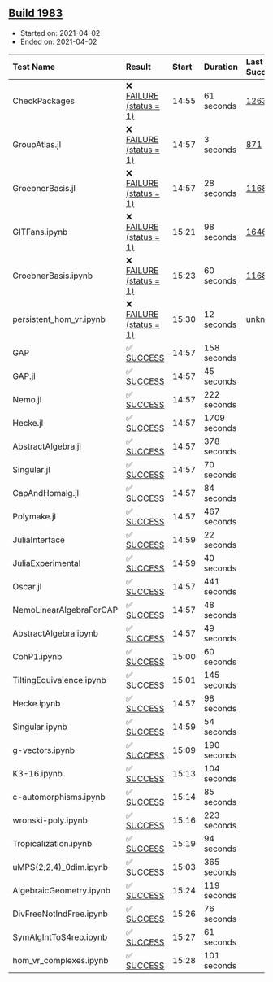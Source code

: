 ## [Build 1983](https://oscarci.mathematik.uni-kl.de/job/oscar-stable/1983/)

* Started on: 2021-04-02
* Ended on: 2021-04-02

| Test Name    | Result | Start | Duration | Last Success | First Failure |
|:-------------|:-------|:------|:---------|:-------------|:--------------|
| CheckPackages | ❌ [FAILURE (status = 1)](https://oscarci.mathematik.uni-kl.de/job/oscar-stable/1983/artifact/logs/build-1983/CheckPackages.log) | 14:55 | 61 seconds | [1263](https://oscarci.mathematik.uni-kl.de/job/oscar-stable/1263/) | [1264](https://oscarci.mathematik.uni-kl.de/job/oscar-stable/1264/) |
| GroupAtlas.jl | ❌ [FAILURE (status = 1)](https://oscarci.mathematik.uni-kl.de/job/oscar-stable/1983/artifact/logs/build-1983/GroupAtlas.jl.log) | 14:57 | 3 seconds | [871](https://oscarci.mathematik.uni-kl.de/job/oscar-stable/871/) | [872](https://oscarci.mathematik.uni-kl.de/job/oscar-stable/872/) |
| GroebnerBasis.jl | ❌ [FAILURE (status = 1)](https://oscarci.mathematik.uni-kl.de/job/oscar-stable/1983/artifact/logs/build-1983/GroebnerBasis.jl.log) | 14:57 | 28 seconds | [1168](https://oscarci.mathematik.uni-kl.de/job/oscar-stable/1168/) | [1169](https://oscarci.mathematik.uni-kl.de/job/oscar-stable/1169/) |
| GITFans.ipynb | ❌ [FAILURE (status = 1)](https://oscarci.mathematik.uni-kl.de/job/oscar-stable/1983/artifact/logs/build-1983/GITFans.ipynb.log) | 15:21 | 98 seconds | [1646](https://oscarci.mathematik.uni-kl.de/job/oscar-stable/1646/) | [1647](https://oscarci.mathematik.uni-kl.de/job/oscar-stable/1647/) |
| GroebnerBasis.ipynb | ❌ [FAILURE (status = 1)](https://oscarci.mathematik.uni-kl.de/job/oscar-stable/1983/artifact/logs/build-1983/GroebnerBasis.ipynb.log) | 15:23 | 60 seconds | [1168](https://oscarci.mathematik.uni-kl.de/job/oscar-stable/1168/) | [1169](https://oscarci.mathematik.uni-kl.de/job/oscar-stable/1169/) |
| persistent_hom_vr.ipynb | ❌ [FAILURE (status = 1)](https://oscarci.mathematik.uni-kl.de/job/oscar-stable/1983/artifact/logs/build-1983/persistent_hom_vr.ipynb.log) | 15:30 | 12 seconds | unknown | unknown |
| GAP | ✅ [SUCCESS](https://oscarci.mathematik.uni-kl.de/job/oscar-stable/1983/artifact/logs/build-1983/GAP.log) | 14:57 | 158 seconds |  |  |
| GAP.jl | ✅ [SUCCESS](https://oscarci.mathematik.uni-kl.de/job/oscar-stable/1983/artifact/logs/build-1983/GAP.jl.log) | 14:57 | 45 seconds |  |  |
| Nemo.jl | ✅ [SUCCESS](https://oscarci.mathematik.uni-kl.de/job/oscar-stable/1983/artifact/logs/build-1983/Nemo.jl.log) | 14:57 | 222 seconds |  |  |
| Hecke.jl | ✅ [SUCCESS](https://oscarci.mathematik.uni-kl.de/job/oscar-stable/1983/artifact/logs/build-1983/Hecke.jl.log) | 14:57 | 1709 seconds |  |  |
| AbstractAlgebra.jl | ✅ [SUCCESS](https://oscarci.mathematik.uni-kl.de/job/oscar-stable/1983/artifact/logs/build-1983/AbstractAlgebra.jl.log) | 14:57 | 378 seconds |  |  |
| Singular.jl | ✅ [SUCCESS](https://oscarci.mathematik.uni-kl.de/job/oscar-stable/1983/artifact/logs/build-1983/Singular.jl.log) | 14:57 | 70 seconds |  |  |
| CapAndHomalg.jl | ✅ [SUCCESS](https://oscarci.mathematik.uni-kl.de/job/oscar-stable/1983/artifact/logs/build-1983/CapAndHomalg.jl.log) | 14:57 | 84 seconds |  |  |
| Polymake.jl | ✅ [SUCCESS](https://oscarci.mathematik.uni-kl.de/job/oscar-stable/1983/artifact/logs/build-1983/Polymake.jl.log) | 14:57 | 467 seconds |  |  |
| JuliaInterface | ✅ [SUCCESS](https://oscarci.mathematik.uni-kl.de/job/oscar-stable/1983/artifact/logs/build-1983/JuliaInterface.log) | 14:59 | 22 seconds |  |  |
| JuliaExperimental | ✅ [SUCCESS](https://oscarci.mathematik.uni-kl.de/job/oscar-stable/1983/artifact/logs/build-1983/JuliaExperimental.log) | 14:59 | 40 seconds |  |  |
| Oscar.jl | ✅ [SUCCESS](https://oscarci.mathematik.uni-kl.de/job/oscar-stable/1983/artifact/logs/build-1983/Oscar.jl.log) | 14:57 | 441 seconds |  |  |
| NemoLinearAlgebraForCAP | ✅ [SUCCESS](https://oscarci.mathematik.uni-kl.de/job/oscar-stable/1983/artifact/logs/build-1983/NemoLinearAlgebraForCAP.log) | 14:57 | 48 seconds |  |  |
| AbstractAlgebra.ipynb | ✅ [SUCCESS](https://oscarci.mathematik.uni-kl.de/job/oscar-stable/1983/artifact/logs/build-1983/AbstractAlgebra.ipynb.log) | 14:57 | 49 seconds |  |  |
| CohP1.ipynb | ✅ [SUCCESS](https://oscarci.mathematik.uni-kl.de/job/oscar-stable/1983/artifact/logs/build-1983/CohP1.ipynb.log) | 15:00 | 60 seconds |  |  |
| TiltingEquivalence.ipynb | ✅ [SUCCESS](https://oscarci.mathematik.uni-kl.de/job/oscar-stable/1983/artifact/logs/build-1983/TiltingEquivalence.ipynb.log) | 15:01 | 145 seconds |  |  |
| Hecke.ipynb | ✅ [SUCCESS](https://oscarci.mathematik.uni-kl.de/job/oscar-stable/1983/artifact/logs/build-1983/Hecke.ipynb.log) | 14:57 | 98 seconds |  |  |
| Singular.ipynb | ✅ [SUCCESS](https://oscarci.mathematik.uni-kl.de/job/oscar-stable/1983/artifact/logs/build-1983/Singular.ipynb.log) | 14:59 | 54 seconds |  |  |
| g-vectors.ipynb | ✅ [SUCCESS](https://oscarci.mathematik.uni-kl.de/job/oscar-stable/1983/artifact/logs/build-1983/g-vectors.ipynb.log) | 15:09 | 190 seconds |  |  |
| K3-16.ipynb | ✅ [SUCCESS](https://oscarci.mathematik.uni-kl.de/job/oscar-stable/1983/artifact/logs/build-1983/K3-16.ipynb.log) | 15:13 | 104 seconds |  |  |
| c-automorphisms.ipynb | ✅ [SUCCESS](https://oscarci.mathematik.uni-kl.de/job/oscar-stable/1983/artifact/logs/build-1983/c-automorphisms.ipynb.log) | 15:14 | 85 seconds |  |  |
| wronski-poly.ipynb | ✅ [SUCCESS](https://oscarci.mathematik.uni-kl.de/job/oscar-stable/1983/artifact/logs/build-1983/wronski-poly.ipynb.log) | 15:16 | 223 seconds |  |  |
| Tropicalization.ipynb | ✅ [SUCCESS](https://oscarci.mathematik.uni-kl.de/job/oscar-stable/1983/artifact/logs/build-1983/Tropicalization.ipynb.log) | 15:19 | 94 seconds |  |  |
| uMPS(2,2,4)_0dim.ipynb | ✅ [SUCCESS](https://oscarci.mathematik.uni-kl.de/job/oscar-stable/1983/artifact/logs/build-1983/uMPS-2-2-4-_0dim.ipynb.log) | 15:03 | 365 seconds |  |  |
| AlgebraicGeometry.ipynb | ✅ [SUCCESS](https://oscarci.mathematik.uni-kl.de/job/oscar-stable/1983/artifact/logs/build-1983/AlgebraicGeometry.ipynb.log) | 15:24 | 119 seconds |  |  |
| DivFreeNotIndFree.ipynb | ✅ [SUCCESS](https://oscarci.mathematik.uni-kl.de/job/oscar-stable/1983/artifact/logs/build-1983/DivFreeNotIndFree.ipynb.log) | 15:26 | 76 seconds |  |  |
| SymAlgIntToS4rep.ipynb | ✅ [SUCCESS](https://oscarci.mathematik.uni-kl.de/job/oscar-stable/1983/artifact/logs/build-1983/SymAlgIntToS4rep.ipynb.log) | 15:27 | 61 seconds |  |  |
| hom_vr_complexes.ipynb | ✅ [SUCCESS](https://oscarci.mathematik.uni-kl.de/job/oscar-stable/1983/artifact/logs/build-1983/hom_vr_complexes.ipynb.log) | 15:28 | 101 seconds |  |  |
